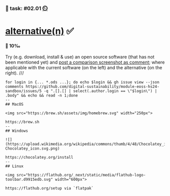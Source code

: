 ### 💪 task: #02.01 [⏲️](https://youtu.be/h1uaTOmvZbA)

# [alternative(n)](https://bfh.github.io/use) ✅

#### 🏅 10‰

Try (e.g. download, install & use) an open source software (that has not been mentioned yet) and [post a comparison screenshot as comment](https://github.com/digital-sustainability/module-eoss-hs24-sandbox/issues/5); where applicable with the current software (on the left) and the alternative (on the right).
///
```
for login in {... *.ods ...}; do echo $login && gh issue view --json comments https://github.com/digital-sustainability/module-eoss-hs24-sandbox/issues/5 -q ".[].[] | select(.author.login == \"$login\") | .body" && echo && read -n 1;done
--
## MacOS

<img src="https://brew.sh/assets/img/homebrew.svg" width="250px">

https://brew.sh
--
## Windows

![](https://upload.wikimedia.org/wikipedia/commons/thumb/4/48/Chocolatey_icon.svg/512px-Chocolatey_icon.svg.png)

https://chocolatey.org/install
--
## Linux

<img src="https://flathub.org/_next/static/media/flathub-logo-toolbar.d9915edb.svg" width="600px">

https://flathub.org/setup via `flatpak`